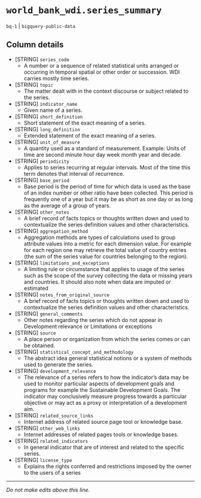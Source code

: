 # `world_bank_wdi.series_summary`
`bq-1` | `bigquery-public-data`

## Column details
* [STRING]    `series_code`
  - A number or a sequence of related statistical units arranged or occurring in temporal spatial or other order or succession. WDI carries mostly time series.
* [STRING]    `topic`
  - The matter dealt with in the context discourse or subject related to the series.
* [STRING]    `indicator_name`
  - Given name of a series.
* [STRING]    `short_definition`
  - Short statement of the exact meaning of a series.
* [STRING]    `long_definition`
  - Extended statement of the exact meaning of a series.
* [STRING]    `unit_of_measure`
  - A quantity used as a standard of measurement. Example: Units of time are second minute hour day week month year and decade.
* [STRING]    `periodicity`
  - Applies to series recurring at regular intervals. Most of the time this term denotes that interval of recurrence.
* [STRING]    `base_period`
  - Base period is the period of time for which data is used as the base of an index number or other ratio have been collected. This period is frequently one of a year but it may be as short as one day or as long as the average of a group of years.
* [STRING]    `other_notes`
  - A brief record of facts topics or thoughts written down and used to contextualize the series definition values and other characteristics.
* [STRING]    `aggregation_method`
  - Aggregation methods are types of calculations used to group attribute values into a metric for each dimension value. For example for each region one may retrieve the total value of country entries (the sum of the series value for countries belonging to the region).
* [STRING]    `limitations_and_exceptions`
  - A limiting rule or circumstance that applies to usage of the series such as the scope of the survey collecting the data or missing years and countries.  It should also note when data are imputed or estimated
* [STRING]    `notes_from_original_source`
  - A brief record of facts topics or thoughts written down and used to contextualize the series definition values and other characteristics.
* [STRING]    `general_comments`
  - Other notes regarding the series which do not appear in Development relevance or Limitations or exceptions
* [STRING]    `source`
  - A place person or organization from which the series comes or can be obtained.
* [STRING]    `statistical_concept_and_methodology`
  - The abstract idea general statistical notions or a system of methods used to generate the series.
* [STRING]    `development_relevance`
  - The relevance of a series refers to how the indicator’s data may be used to monitor particular aspects of development goals and programs for example the Sustainable Development Goals. The indicator may conclusively measure progress towards a particular objective or may act as a proxy or interpretation of a development aim.
* [STRING]    `related_source_links`
  - Internet address of related source page tool or knowledge base.
* [STRING]    `other_web_links`
  - Internet addresses of related pages tools or knowledge bases.
* [STRING]    `related_indicators`
  - In general indicator that are of interest and related to the specific series.
* [STRING]    `license_type`
  - Explains the rights conferred and restrictions imposed by the owner to the users of a series

-------------------------------------------------------------------------------
*Do not make edits above this line.*
